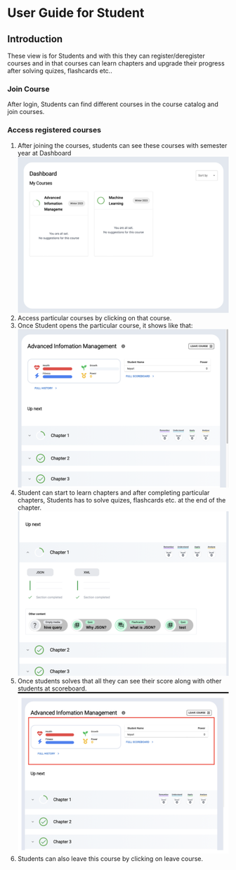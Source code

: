 # User Guide for Student
## Introduction
These view is for Students and with this they can register/deregister courses and in that courses can learn chapters and upgrade their progress after solving quizes, flashcards etc..
### Join Course
After login, Students can find different courses in the course catalog and join courses.
### Access registered courses
1. After joining the courses, students can see these courses with semester year at Dashboard ![dashboard.png](..%2FImages%2Fdashboard.png)
2. Access particular courses by clicking on that course. 
3. Once Student opens the particular course, it shows like that:
![coursePage.png](..%2FImages%2FcoursePage.png)
4. Student can start to learn chapters and after completing particular chapters, Students has to solve quizes, flashcards etc. at the end of the chapter.
![chapterQuizes.png](..%2FImages%2FchapterQuizes.png)
5. Once students solves that all they can see their score along with other students at scoreboard.
![Score.png](..%2FImages%2FScore.png)
6. Students can also leave this course by clicking on leave course.
